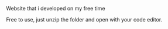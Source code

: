 Website that i developed on my free time

Free to use, just unzip the folder and open with your code editor.
